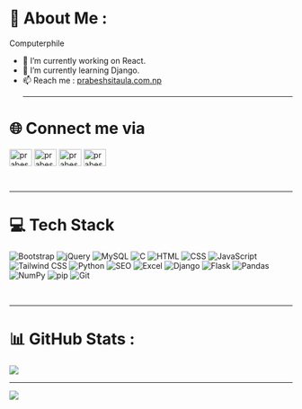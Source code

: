 # 💫 About Me :

Computerphile<br>

- 🔭 I’m currently working on React.
- 🌱 I’m currently learning Django.
- 📫 Reach me : <a href="https://www.prabeshsitaula.com.np">prabeshsitaula.com.np</a><br><hr>

# 🌐 Connect me via
<p align="left">
<a href="https://twitter.com/prabesh_sitaula" target="blank"><img align="center" src="https://raw.githubusercontent.com/rahuldkjain/github-profile-readme-generator/master/src/images/icons/Social/twitter.svg" alt="prabesh_sitaula" height="30" width="40" /></a>
<a href="https://www.linkedin.com/in/prabesh-sitaula/" target="blank"><img align="center" src="https://raw.githubusercontent.com/rahuldkjain/github-profile-readme-generator/master/src/images/icons/Social/linked-in-alt.svg" alt="prabesh sitaula" height="30" width="40" /></a>
<a href="https://fb.com/prabesh.ctaula" target="blank"><img align="center" src="https://raw.githubusercontent.com/rahuldkjain/github-profile-readme-generator/master/src/images/icons/Social/facebook.svg" alt="prabesh.ctaula" height="30" width="40" /></a>
<a href="https://instagram.com/prabesh.sitaula07" target="blank"><img align="center" src="https://raw.githubusercontent.com/rahuldkjain/github-profile-readme-generator/master/src/images/icons/Social/instagram.svg" alt="prabesh.sitaula07" height="30" width="40" /></a>
</p><br><hr>

# 💻 Tech Stack
![Bootstrap](https://img.shields.io/badge/bootstrap-%23563D7C.svg?style=for-the-badge&logo=bootstrap&logoColor=white)
![jQuery](https://img.shields.io/badge/jquery-%230769AD.svg?style=for-the-badge&logo=jquery&logoColor=white)
![MySQL](https://img.shields.io/badge/mysql-%2300f.svg?style=for-the-badge&logo=mysql&logoColor=white)
![C](https://img.shields.io/badge/c-%2300599C.svg?style=for-the-badge&logo=c&logoColor=white)
![HTML](https://img.shields.io/badge/html-%23E34F26.svg?style=for-the-badge&logo=html5&logoColor=white)
![CSS](https://img.shields.io/badge/css-%231572B6.svg?style=for-the-badge&logo=css3&logoColor=white)
![JavaScript](https://img.shields.io/badge/javascript-%23F7DF1E.svg?style=for-the-badge&logo=javascript&logoColor=black)
![Tailwind CSS](https://img.shields.io/badge/tailwindcss-%231a202c.svg?style=for-the-badge&logo=tailwind-css&logoColor=61dafb)
![Python](https://img.shields.io/badge/python-%233776AB.svg?style=for-the-badge&logo=python&logoColor=white)
![SEO](https://img.shields.io/badge/SEO-%2342B983.svg?style=for-the-badge&logo=seo&logoColor=white)
![Excel](https://img.shields.io/badge/Excel-%217346BE.svg?style=for-the-badge&logo=microsoft-excel&logoColor=white)
![Django](https://img.shields.io/badge/django-%23092E20.svg?style=for-the-badge&logo=django&logoColor=white)
![Flask](https://img.shields.io/badge/flask-%23000.svg?style=for-the-badge&logo=flask&logoColor=white)
![Pandas](https://img.shields.io/badge/Pandas-%23150458.svg?style=for-the-badge&logo=pandas&logoColor=white)
![NumPy](https://img.shields.io/badge/NumPy-%23013243.svg?style=for-the-badge&logo=numpy&logoColor=white)
![pip](https://img.shields.io/badge/pip-%2300f.svg?style=for-the-badge&logo=pypi&logoColor=white)
![Git](https://img.shields.io/badge/Git-%23F05032.svg?style=for-the-badge&logo=git&logoColor=white)




<br><hr>

# 📊 GitHub Stats :
![](https://github-readme-streak-stats.herokuapp.com/?user=prabeshsitaula07&theme=dark&hide_border=true)<br>
<hr>

[![](https://visitcount.itsvg.in/api?id=prabeshsitaula07&icon=0&color=3)](https://visitcount.itsvg.in)
